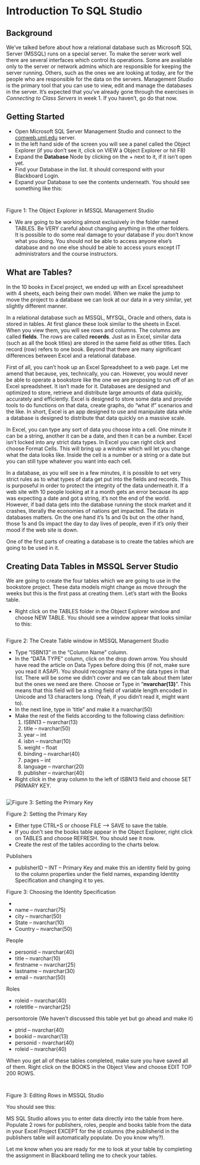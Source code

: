 # Introduction To SQL Studio

## Background

We’ve talked before about how a relational database such as Microsoft SQL Server (MSSQL) runs on a special server. To make the server work well there are several interfaces which control its operations. Some are available only to the server or network admins which are responsible for keeping the server running. Others, such as the ones we are looking at today, are for the people who are responsible for the data on the servers. Management Studio is the primary tool that you can use to view, edit and manage the databases in the server. It’s expected that you’ve already gone through the exercises in _Connecting to Class Servers_ in week 1. If you haven’t, go do that now.

## Getting Started

* Open Microsoft SQL Server Management Studio and connect to the [comweb.uml.edu](http://comweb.uml.edu) server.
* In the left hand side of the screen you will see a panel called the Object Explorer (if you don’t see it, click on VIEW à Object Explorer or hit F8)
* Expand the **Database** Node by clicking on the + next to it, if it isn’t open yet.
* Find your Database in the list. It should correspond with your Blackboard Login.
* Expand your Database to see the contents underneath. You should see something like this:

<div>

<img src="https://s3-us-west-2.amazonaws.com/secure.notion-static.com/7342fc86-f521-476e-b29b-61dee6f11d80/Untitled.png" alt="">

 

<figure><img src="../.gitbook/assets/SQLStudio1.png" alt=""><figcaption></figcaption></figure>

</div>

Figure 1: The Object Explorer in MSSQL Management Studio

* We are going to be working almost exclusively in the folder named TABLES. Be VERY careful about changing anything in the other folders. It is possible to do some real damage to your database if you don’t know what you doing. You should not be able to access anyone else’s database and no one else should be able to access yours except IT administrators and the course instructors.

## What are Tables?

In the 10 books in Excel project, we ended up with an Excel spreadsheet with 4 sheets, each being their own model. When we make the jump to move the project to a database we can look at our data in a very similar, yet slightly different manner.

In a relational database such as MSSQL, MYSQL, Oracle and others, data is stored in tables. At first glance these look similar to the sheets in Excel. When you view them, you will see rows and columns. The columns are called **fields**. The rows are called **records**. Just as in Excel, similar data (such as all the book titles) are stored in the same field as other titles. Each record (row) refers to one book. Beyond that there are many significant differences between Excel and a relational database.

First of all, you can’t hook up an Excel Spreadsheet to a web page. Let me amend that because, yes, technically, you can. However, you would never be able to operate a bookstore like the one we are proposing to run off of an Excel spreadsheet. It isn’t made for it. Databases are designed and optimized to store, retrieve and distribute large amounts of data quickly, accurately and efficiently. Excel is designed to store some data and provide tools to do functions on that data, create graphs, do “what if” scenarios and the like. In short, Excel is an app designed to use and manipulate data while a database is designed to distribute that data quickly on a massive scale.

In Excel, you can type any sort of data you choose into a cell. One minute it can be a string, another it can be a date, and then it can be a number. Excel isn’t locked into any strict data types. In Excel you can right click and choose Format Cells. This will bring up a window which will let you change what the data looks like. Inside the cell is a number or a string or a date but you can still type whatever you want into each cell.

In a database, as you will see in a few minutes, it is possible to set very strict rules as to what types of data get put into the fields and records. This is purposeful in order to protect the integrity of the data underneath it. If a web site with 10 people looking at it a month gets an error because its app was expecting a date and got a string, it’s not the end of the world. However, if bad data gets into the database running the stock market and it crashes, literally the economies of nations get impacted. The data in databases matters. On the one hand it’s 1s and 0s but on the other hand, those 1s and 0s impact the day to day lives of people, even if it’s only their mood if the web site is down.

One of the first parts of creating a database is to create the tables which are going to be used in it.

## Creating Data Tables in MSSQL Server Studio

We are going to create the four tables which we are going to use in the bookstore project. These data models might change as move through the weeks but this is the first pass at creating them. Let’s start with the Books table.

* Right click on the TABLES folder in the Object Explorer window and choose NEW TABLE. You should see a window appear that looks similar to this:

<figure><img src="../.gitbook/assets/SQLStudio2.png" alt=""><figcaption></figcaption></figure>

Figure 2: The Create Table window in MSSQL Management Studio

* Type “ISBN13” in the “Column Name” column.
* In the “DATA TYPE” column, click on the drop down arrow. You should have read the article on Data Types before doing this (if not, make sure you read it ASAP). You should recognize many of the data types in that list. There will be some we didn’t cover and we can talk about them later but the ones we need are there. Choose or Type in “**nvarchar(13)**”. This means that this field will be a string field of variable length encoded in Unicode and 13 characters long. (Yeah, if you didn’t read it, might want to).
* In the next line, type in ‘title” and make it a nvarchar(50)
* Make the rest of the fields according to the following class definition:
  1. ISBN13 – nvarchar(13)
  2. title – nvarchar(50)
  3. year – int
  4. isbn – nvarchar(10)
  5. weight – float
  6. binding – nvarchar(40)
  7. pages – int
  8. language – nvarchar(20)
  9. publisher – nvarchar(40)
* Right click in the gray column to the left of ISBN13 field and choose SET PRIMARY KEY.

<figure><img src="../.gitbook/assets/SQLStudio3.png" alt=""><figcaption></figcaption></figure>

![Figure 3: Setting the Primary Key](https://s3-us-west-2.amazonaws.com/secure.notion-static.com/b029bbab-307f-4bd9-8daa-9acb97b2ce05/Untitled.png)

Figure 2: Setting the Primary Key

* Either type CTRL+S or choose FILE —> SAVE to save the table.
* If you don’t see the books table appear in the Object Explorer, right click on TABLES and choose REFRESH. You should see it now.
* Create the rest of the tables according to the charts below.

Publishers

* publisherID – INT – Primary Key and make this an identity field by going to the column properties under the field names, expanding Identity Specification and changing it to yes.

Figure 3: Choosing the Identity Specification

*
* name – nvarchar(75)
* city – nvarchar(50)
* State – nvarchar(10)
* Country – nvarchar(50)

People

* personid – nvarchar(40)
* title – nvarchar(10)
* firstname – nvarchar(25)
* lastname – nvarchar(30)
* email – nvarchar(50)

Roles

* roleid – nvarchar(40)
* roletitle – nvarchar(25)

persontorole (We haven’t discussed this table yet but go ahead and make it)

* ptrid – nvarchar(40)
* bookid – nvarchar(13)
* personid - nvarchar(40)
* roleid – nvarchar(40)

When you get all of these tables completed, make sure you have saved all of them. Right click on the BOOKS in the Object View and choose EDIT TOP 200 ROWS.

<div>

<img src="https://s3-us-west-2.amazonaws.com/secure.notion-static.com/0161f99d-c88f-441a-aed7-983c324b5f06/Untitled.png" alt="">

 

<figure><img src="../.gitbook/assets/SQLStudio4.png" alt=""><figcaption></figcaption></figure>

</div>

Figure 3: Editing Rows in MSSQL Studio

You should see this:

MS SQL Studio allows you to enter data directly into the table from here. Populate 2 rows for publishers, roles, people and books table from the data in your Excel Project EXCEPT for the id columns (the publisherid in the publishers table will automatically populate. Do you know why?).

Let me know when you are ready for me to look at your table by completing the assignment in Blackboard telling me to check your tables.

